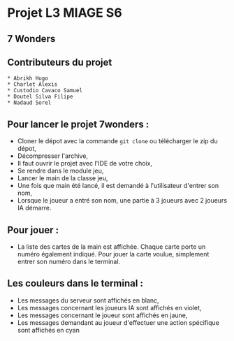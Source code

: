# Projet L3 MIAGE S6

## 7 Wonders

## Contributeurs du projet

    * Abrikh Hugo
    * Charlet Alexis
    * Custodio Cavaco Samuel
    * Doutel Silva Filipe
    * Nadaud Sorel

## Pour lancer le projet 7wonders :

- Cloner le dépot avec la commande `git clone` ou télécharger le zip du dépot,
- Décompresser l'archive,
- Il faut ouvrir le projet avec l'IDE de votre choix,
- Se rendre dans le module jeu,
- Lancer le main de la classe jeu,
- Une fois que main été lancé, il est demandé à l'utilisateur d'entrer son nom,
- Lorsque le joueur a entré son nom, une partie à 3 joueurs avec 2 joueurs IA démarre.

 ## Pour jouer :
 
 - La liste des cartes de la main est affichée. Chaque carte porte un numéro également indiqué. Pour jouer la carte voulue, simplement entrer son numéro dans le terminal.
 
 ## Les couleurs dans le terminal :
 - Les messages du serveur sont affichés en blanc,
 - Les messages concernant les joueurs IA sont affichés en violet,
 - Les messages concernant le joueur sont affichés en jaune,
 - Les messages demandant au joueur d'effectuer une action spécifique sont affichés en cyan

